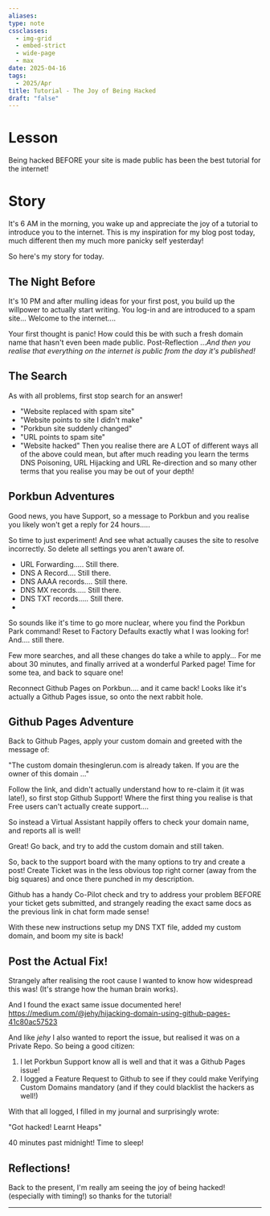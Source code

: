 ```yaml
---
aliases: 
type: note
cssclasses:
  - img-grid
  - embed-strict
  - wide-page
  - max
date: 2025-04-16
tags:
  - 2025/Apr
title: Tutorial - The Joy of Being Hacked
draft: "false"
---
```

# Lesson
Being hacked BEFORE your site is made public has been the best tutorial for the internet!
# Story
It's 6 AM in the morning, you wake up and appreciate the joy of a tutorial to introduce you to the internet.  This is my inspiration for my blog post today, much different then my much more panicky self yesterday!

So here's my story for today.
## The Night Before
It's 10 PM and after mulling ideas for your first post, you build up the willpower to actually start writing.  You log-in and are introduced to a spam site...  Welcome to the internet....

Your first thought is panic!  How could this be with such a fresh domain name that hasn't even been made public.  Post-Reflection ...*And then you realise that everything on the internet is public from the day it's published!*
## The Search
As with all problems, first stop search for an answer! 
- "Website replaced with spam site"
- "Website points to site I didn't make"
- "Porkbun site suddenly changed"
- "URL points to spam site"
- "Website hacked"
Then you realise there are A LOT of different ways all of the above could mean, but after much reading you learn the terms DNS Poisoning, URL Hijacking and URL Re-direction and so many other terms that you realise you may be out of your depth!
## Porkbun Adventures
Good news, you have Support, so a message to Porkbun and you realise you likely won't get a reply for 24 hours.....

So time to just experiment!  And see what actually causes the site to resolve incorrectly.  So delete all settings you aren't aware of.
- URL Forwarding..... Still there.
- DNS A Record.... Still there.
- DNS AAAA records.... Still there.
- DNS MX records..... Still there.
- DNS TXT records..... Still there.
- 
So sounds like it's time to go more nuclear, where you find the Porkbun Park command!  Reset to Factory Defaults exactly what I was looking for!  And.... still there.

Few more searches, and all these changes do take a while to apply... For me about 30 minutes, and finally arrived at a wonderful Parked page!  Time for some tea, and back to square one!  

Reconnect Github Pages on Porkbun.... and it came back!  Looks like it's actually a Github Pages issue, so onto the next rabbit hole.
## Github Pages Adventure
Back to Github Pages, apply your custom domain and greeted with the message of:

"The custom domain thesinglerun.com is already taken.  If you are the owner of this domain ..."

Follow the link, and didn't actually understand how to re-claim it (it was late!), so first stop Github Support!  Where the first thing you realise is that Free users can't actually create support....  

So instead a Virtual Assistant happily offers to check your domain name, and reports all is well!

Great!  Go back, and try to add the custom domain and still taken.

So, back to the support board with the many options to try and create a post!  Create Ticket was in the less obvious top right corner (away from the big squares) and once there punched in my description.

Github has a handy Co-Pilot check and try to address your problem BEFORE your ticket gets submitted, and strangely reading the exact same docs as the previous link in chat form made sense!  

With these new instructions setup my DNS TXT file, added my custom domain, and boom my site is back!

## Post the Actual Fix!
Strangely after realising the root cause I wanted to know how widespread this was!  (It's strange how the human brain works).

And I found the exact same issue documented here!
https://medium.com/@jehy/hijacking-domain-using-github-pages-41c80ac57523

And like *jehy* I also wanted to report the issue, but realised it was on a Private Repo.  So being a good citizen:
1. I let Porkbun Support know all is well and that it was a Github Pages issue!
2. I logged a Feature Request to Github to see if they could make Verifying Custom Domains mandatory (and if they could blacklist the hackers as well!)

With that all logged, I filled in my journal and surprisingly wrote:

"Got hacked!  Learnt Heaps"

40 minutes past midnight!  Time to sleep!

## Reflections!
Back to the present, I'm really am seeing the joy of being hacked!  (especially with timing!) so thanks for the tutorial!


---
